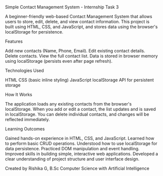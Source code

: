 Simple Contact Management System - Internship Task 3

A beginner-friendly web-based Contact Management System that allows users to store, edit, delete, and view contact information.
This project is built using HTML, CSS, and JavaScript, and stores data using the browser's localStorage for persistence.

Features

  Add new contacts (Name, Phone, Email).
  Edit existing contact details.
  Delete contacts.
  View the full contact list.
  Data is stored in browser memory using localStorage (persists even after page refresh).

Technologies Used

  HTML
  CSS (basic inline styling)
  JavaScript 
  localStorage API for persistent storage
  
How It Works
  
  The application loads any existing contacts from the browser's localStorage.
  When you add or edit a contact, the list updates and is saved in localStorage.
  You can delete individual contacts, and changes will be reflected immediately.

Learning Outcomes

  Gained hands-on experience in HTML, CSS, and JavaScript.
  Learned how to perform basic CRUD operations.
  Understood how to use localStorage for data persistence.
  Practiced DOM manipulation and event handling.
  Improved skills in building simple, interactive web applications.
  Developed a clear understanding of project structure and user interface design.

Created by 
  Rishika G,
  B.Sc Computer Science with Artificial Intelligence 
